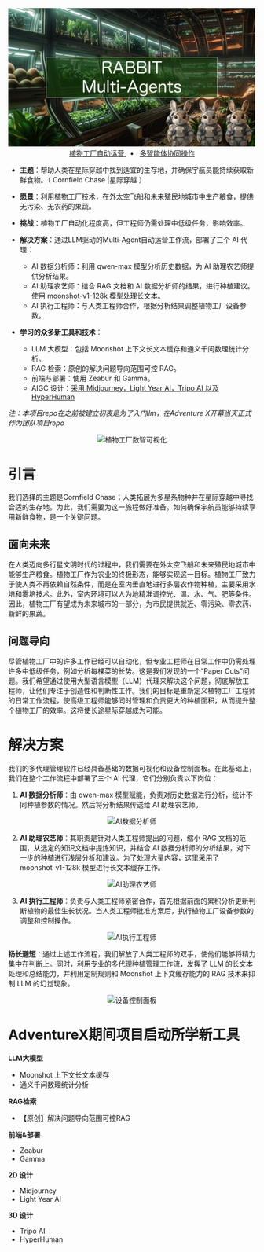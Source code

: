 <div align="center">
<div align="center">
 <img alt="ASTRA" height="auto" src="./images/cover2.png">
</div>

<a href="">
<span>植物工厂自动运营</span>
</a>
<span>&nbsp;&nbsp;•&nbsp;&nbsp;</span>
<a href="">
<span>多智能体协同操作</span>
</a>



</div>

* **主题**：帮助人类在星际穿越中找到适宜的生存地，并确保宇航员能持续获取新鲜食物。（ Cornfield Chase |星际穿越 ）
* **愿景**：利用植物工厂技术，在外太空飞船和未来殖民地城市中生产粮食，提供无污染、无农药的果蔬。
* **挑战**：植物工厂自动化程度高，但工程师仍需处理中低级任务，影响效率。

* **解决方案**：通过LLM驱动的Multi-Agent自动运营工作流，部署了三个 AI 代理：

    * AI 数据分析师：利用 qwen-max 模型分析历史数据，为 AI 助理农艺师提供分析结果。
    * AI 助理农艺师：结合 RAG 文档和 AI 数据分析师的结果，进行种植建议。使用 moonshot-v1-128k 模型处理长文本。
    * AI 执行工程师：与人类工程师合作，根据分析结果调整植物工厂设备参数。

* **学习的众多新工具和技术**：
    * LLM 大模型：包括 Moonshot 上下文长文本缓存和通义千问数理统计分析。
    * RAG 检索：原创的解决问题导向范围可控 RAG。
    * 前端与部署：使用 Zeabur 和 Gamma。
    * AIGC 设计：[采用 Midjourney，Light Year AI，Tripo AI 以及 HyperHuman](https://rcnct1jfor65.feishu.cn/docx/A8CMdlmMKoDEMbxKrXxcYkgBnIh?from=from_copylink)



*注：本项目repo在之前被建立初衷是为了入门llm，在Adventure X开幕当天正式作为团队项目repo*

<div align="center">
<img  alt="植物工厂数智可视化" src="./images/gif_data.gif">
</div>

# 引言

我们选择的主题是Cornfield Chase；人类拓展为多星系物种并在星际穿越中寻找合适的生存地。为此，我们需要为这一旅程做好准备。如何确保宇航员能够持续享用新鲜食物，是一个关键问题。

## 面向未来

在人类迈向多行星文明时代的过程中，我们需要在外太空飞船和未来殖民地城市中能够生产粮食。植物工厂作为农业的终极形态，能够实现这一目标。植物工厂致力于使人类不再依赖自然条件，而是在室内垂直地进行多层农作物种植，主要采用水培和雾培技术。此外，室内环境可以人为地精准调控光、温、水、气、肥等条件。因此，植物工厂有望成为未来城市的一部分，为市民提供就近、零污染、零农药、新鲜的果蔬。

## 问题导向

尽管植物工厂中的许多工作已经可以自动化，但专业工程师在日常工作中仍需处理许多中低级任务，例如分析每棵菜的长势。这是我们发现的一个“Paper Cuts”问题。我们希望通过使用大型语言模型（LLM）代理来解决这个问题，彻底解放工程师，让他们专注于创造性和判断性工作。我们的目标是重新定义植物工厂工程师的日常工作流程，使高级工程师能够同时管理和负责更大的种植面积，从而提升整个植物工厂的效率。这将使长途星际穿越成为可能。

# 解决方案

我们的多代理管理软件已经具备基础的数据可视化和设备控制面板。在此基础上，我们在整个工作流程中部署了三个 AI 代理，它们分别负责以下岗位：

1. **AI 数据分析师**：由 qwen-max 模型赋能，负责对历史数据进行分析，统计不同种植参数的情况。然后将分析结果传送给 AI 助理农艺师。

<div align="center">
<img  alt="AI数据分析师" src="./images/gif_ai_analyst.gif">
</div>

2. **AI 助理农艺师**：其职责是针对人类工程师提出的问题，缩小 RAG 文档的范围，从选定的知识文档中提炼知识，并结合 AI 数据分析师的分析结果，对下一步的种植进行浅层分析和建议。为了处理大量内容，这里采用了 moonshot-v1-128k 模型进行长文本缓存工作。
<div align="center">
<img  alt="AI助理农艺师" src="./images/gif_ai_expert.gif">
</div>

3. **AI 执行工程师**：负责与人类工程师紧密合作，首先根据前面的累积分析更新判断植物的最佳生长状况。当人类工程师批准方案后，执行植物工厂设备参数的调整和控制操作。

<div align="center">
<img  alt="AI执行工程师" src="./images/gif_ai_engineer.gif">
</div>


**扬长避短**：通过上述工作流程，我们解放了人类工程师的双手，使他们能够将精力集中在判断上。同时，利用专业的多代理种植管理工作流，发挥了 LLM 的长文本处理和总结能力，并利用定制规则和 Moonshot 上下文缓存能力的 RAG 技术来抑制 LLM 的幻觉现象。

<div align="center">
<img  alt="设备控制面板" src="./images/gif_device_control.gif">
</div>

# AdventureX期间项目启动所学新工具

**LLM大模型**

* Moonshot 上下文长文本缓存
* 通义千问数理统计分析

**RAG检索**

* 【原创】解决问题导向范围可控RAG

**前端&部署**

* Zeabur
* Gamma

**2D 设计**
- Midjourney
- Light Year AI
 
**3D 设计**
- Tripo AI
- HyperHuman
